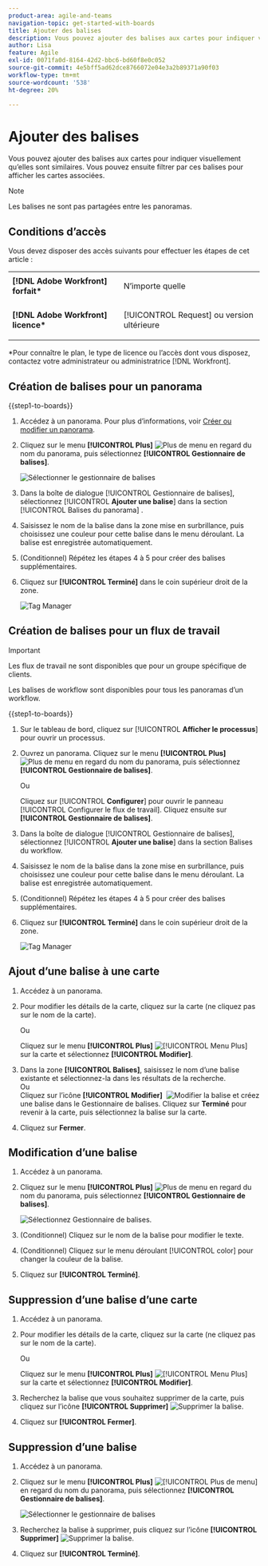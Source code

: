 ```yaml
---
product-area: agile-and-teams
navigation-topic: get-started-with-boards
title: Ajouter des balises
description: Vous pouvez ajouter des balises aux cartes pour indiquer visuellement qu’elles sont similaires. Vous pouvez ensuite filtrer par ces balises pour afficher les cartes associées.
author: Lisa
feature: Agile
exl-id: 0071fa0d-8164-42d2-bbc6-bd60f8e0c052
source-git-commit: 4e5bff5ad62dce8766072e04e3a2b89371a90f03
workflow-type: tm+mt
source-wordcount: '538'
ht-degree: 20%

---
```


# Ajouter des balises

Vous pouvez ajouter des balises aux cartes pour indiquer visuellement qu’elles sont similaires. Vous pouvez ensuite filtrer par ces balises pour afficher les cartes associées.

>[!NOTE]
>
>Les balises ne sont pas partagées entre les panoramas.

## Conditions d’accès

Vous devez disposer des accès suivants pour effectuer les étapes de cet article :

<table style="table-layout:auto"> 
 <col> 
 </col> 
 <col> 
 </col> 
 <tbody> 
  <tr> 
   <td role="rowheader"><strong>[!DNL Adobe Workfront] forfait*</strong></td> 
   <td> <p>N’importe quelle</p> </td> 
  </tr> 
  <tr> 
   <td role="rowheader"><strong>[!DNL Adobe Workfront] licence*</strong></td> 
   <td> <p>[!UICONTROL Request] ou version ultérieure</p> </td> 
  </tr> 
 </tbody> 
</table>

&#42;Pour connaître le plan, le type de licence ou l’accès dont vous disposez, contactez votre administrateur ou administratrice [!DNL Workfront].

## Création de balises pour un panorama

{{step1-to-boards}}

1. Accédez à un panorama. Pour plus d’informations, voir [Créer ou modifier un panorama](../../agile/get-started-with-boards/create-edit-board.md).
1. Cliquez sur le menu **[!UICONTROL Plus]** ![Plus de menu](assets/more-icon-spectrum.png) en regard du nom du panorama, puis sélectionnez **[!UICONTROL Gestionnaire de balises]**.

   ![Sélectionner le gestionnaire de balises](assets/boards-tagmanager-350x189.png)

1. Dans la boîte de dialogue [!UICONTROL Gestionnaire de balises], sélectionnez [!UICONTROL **Ajouter une balise**] dans la section [!UICONTROL Balises du panorama] .
1. Saisissez le nom de la balise dans la zone mise en surbrillance, puis choisissez une couleur pour cette balise dans le menu déroulant. La balise est enregistrée automatiquement.
1. (Conditionnel) Répétez les étapes 4 à 5 pour créer des balises supplémentaires.
1. Cliquez sur **[!UICONTROL Terminé]** dans le coin supérieur droit de la zone.

   ![Tag Manager](assets/tag-manager-2023.png)

## Création de balises pour un flux de travail

>[!IMPORTANT]
>
>Les flux de travail ne sont disponibles que pour un groupe spécifique de clients.

Les balises de workflow sont disponibles pour tous les panoramas d’un workflow.

{{step1-to-boards}}

1. Sur le tableau de bord, cliquez sur [!UICONTROL **Afficher le processus**] pour ouvrir un processus.
1. Ouvrez un panorama. Cliquez sur le menu **[!UICONTROL Plus]** ![Plus de menu](assets/more-icon-spectrum.png) en regard du nom du panorama, puis sélectionnez **[!UICONTROL Gestionnaire de balises]**.

   Ou

   Cliquez sur [!UICONTROL **Configurer**] pour ouvrir le panneau [!UICONTROL Configurer le flux de travail]. Cliquez ensuite sur **[!UICONTROL Gestionnaire de balises]**.

1. Dans la boîte de dialogue [!UICONTROL Gestionnaire de balises], sélectionnez [!UICONTROL **Ajouter une balise**] dans la section Balises du workflow.
1. Saisissez le nom de la balise dans la zone mise en surbrillance, puis choisissez une couleur pour cette balise dans le menu déroulant. La balise est enregistrée automatiquement.
1. (Conditionnel) Répétez les étapes 4 à 5 pour créer des balises supplémentaires.
1. Cliquez sur **[!UICONTROL Terminé]** dans le coin supérieur droit de la zone.

   ![Tag Manager](assets/tag-manager-workstreams.png)

## Ajout d’une balise à une carte

1. Accédez à un panorama.
1. Pour modifier les détails de la carte, cliquez sur la carte (ne cliquez pas sur le nom de la carte).

   Ou

   Cliquez sur le menu **[!UICONTROL Plus]** ![[!UICONTROL Menu Plus]](assets/more-icon-spectrum.png) sur la carte et sélectionnez **[!UICONTROL Modifier]**.

1. Dans la zone **[!UICONTROL Balises]**, saisissez le nom d’une balise existante et sélectionnez-la dans les résultats de la recherche.\
   Ou\
   Cliquez sur l’icône **[!UICONTROL Modifier]** &#x200B; ![Modifier la balise](assets/boards-edittag-30x29.png) et créez une balise dans le Gestionnaire de balises. Cliquez sur **Terminé** pour revenir à la carte, puis sélectionnez la balise sur la carte.
1. Cliquez sur **Fermer**.

## Modification d’une balise

1. Accédez à un panorama.
1. Cliquez sur le menu **[!UICONTROL Plus]** ![Plus de menu](assets/more-icon-spectrum.png) en regard du nom du panorama, puis sélectionnez **[!UICONTROL Gestionnaire de balises]**.

   ![Sélectionnez Gestionnaire de balises.](assets/boards-tagmanager-350x189.png)

1. (Conditionnel) Cliquez sur le nom de la balise pour modifier le texte.
1. (Conditionnel) Cliquez sur le menu déroulant [!UICONTROL color] pour changer la couleur de la balise.
1. Cliquez sur **[!UICONTROL Terminé]**.

## Suppression d’une balise d’une carte

1. Accédez à un panorama.
1. Pour modifier les détails de la carte, cliquez sur la carte (ne cliquez pas sur le nom de la carte).

   Ou

   Cliquez sur le menu **[!UICONTROL Plus]** ![[!UICONTROL Menu Plus]](assets/more-icon-spectrum.png) sur la carte et sélectionnez **[!UICONTROL Modifier]**.

1. Recherchez la balise que vous souhaitez supprimer de la carte, puis cliquez sur l’icône **[!UICONTROL Supprimer]** ![Supprimer la balise](assets/copy-of-boards-remove-30x23.png).
1. Cliquez sur **[!UICONTROL Fermer]**.

## Suppression d’une balise

1. Accédez à un panorama.
1. Cliquez sur le menu **[!UICONTROL Plus]** ![[!UICONTROL Plus de menu]](assets/more-icon-spectrum.png) en regard du nom du panorama, puis sélectionnez **[!UICONTROL Gestionnaire de balises]**.

   ![Sélectionner le gestionnaire de balises](assets/boards-tagmanager-350x189.png)

1. Recherchez la balise à supprimer, puis cliquez sur l’icône **[!UICONTROL Supprimer]** ![Supprimer la balise](assets/copy-of-boards-delete-30x27.png).
1. Cliquez sur **[!UICONTROL Terminé]**.
